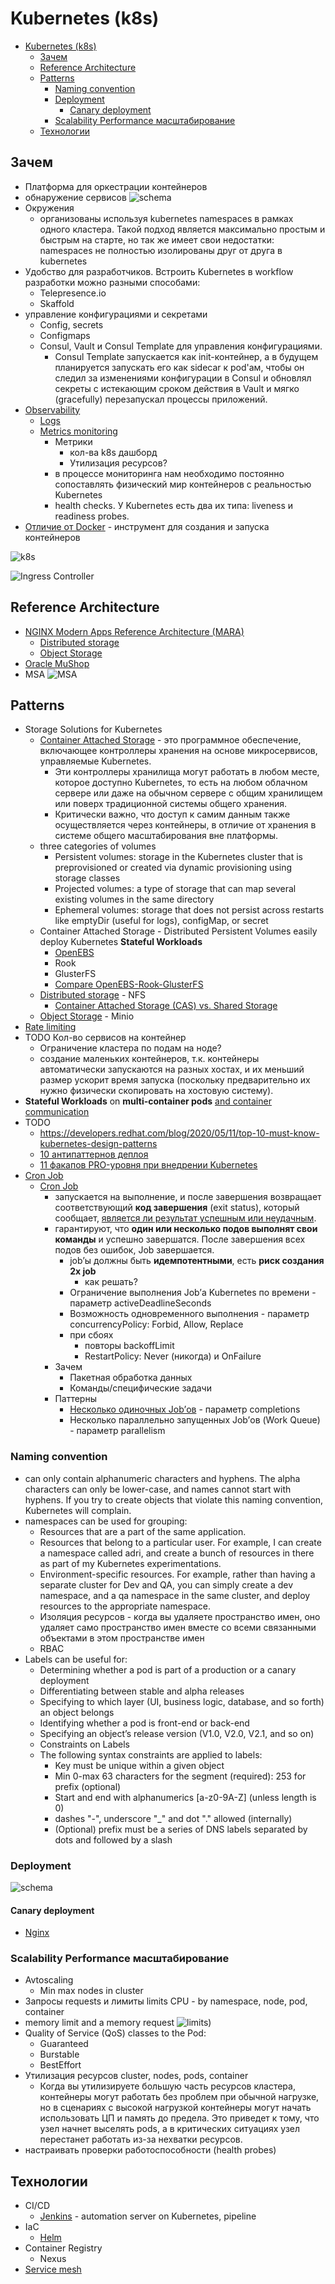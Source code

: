 # Kubernetes (k8s)

- [Kubernetes (k8s)](#kubernetes-k8s)
  - [Зачем](#зачем)
  - [Reference Architecture](#reference-architecture)
  - [Patterns](#patterns)
    - [Naming convention](#naming-convention)
    - [Deployment](#deployment)
      - [Canary deployment](#canary-deployment)
    - [Scalability Performance масштабирование](#scalability-performance-масштабирование)
  - [Технологии](#технологии)

## Зачем

- Платформа для оркестрации контейнеров
- обнаружение сервисов ![schema](../../img/technology/ci-cd/k8s.discovery.jpg)
- Окружения
  - организованы используя kubernetes namespaces в рамках одного кластера. Такой подход является максимально простым и быстрым на старте, но так же имеет свои недостатки: namespaces не полностью изолированы друг от друга в kubernetes
- Удобство для разработчиков. Встроить Kubernetes в workflow разработки можно разными способами:
  - Telepresence.io
  - Skaffold
- управление конфигурациями и секретами
  - Config, secrets
  - Configmaps
  - Consul, Vault и Consul Template для управления конфигурациями.
    - Consul Template запускается как init-контейнер, а в будущем планируется запускать его как sidecar к pod'ам, чтобы он следил за изменениями конфигурации в Consul и обновлял секреты с истекающим сроком действия в Vault и мягко (gracefully) перезапускал процессы приложений.
- [Observability](../../arch/ability/observability.md)
  - [Logs](../logging.md)
  - [Metrics monitoring](../monitoring.md)
    - Метрики
      - кол-ва k8s дашборд
      - Утилизация ресурсов?
    - в процессе мониторинга нам необходимо постоянно сопоставлять физический мир контейнеров с реальностью Kubernetes
    - health checks. У Kubernetes есть два их типа: liveness и readiness probes.
- [Отличие от Docker](https://mcs.mail.ru/blog/chto-umeet-kubernetes-chego-ne-umeet-docker) - инструмент для создания и запуска контейнеров

![k8s](http://www.plantuml.com/plantuml/proxy?cache=no&src=https://raw.githubusercontent.com/daemon110282/daemon110282.github.io/daemon110282-patch-1/technology/ci-cd/k8s.puml)

![Ingress Controller](http://www.plantuml.com/plantuml/proxy?cache=no&src=https://raw.githubusercontent.com/daemon110282/daemon110282.github.io/daemon110282-patch-1/technology/ci-cd/k8s.IC.puml)

## Reference Architecture

- [NGINX Modern Apps Reference Architecture (MARA)](https://github.com/nginxinc/kic-reference-architectures/)
  - [Distributed storage](../../technology/filesystem/filesystem.md)
  - [Object Storage](../../technology/filesystem/object.storage.md)
- [Oracle MuShop](https://oracle-quickstart.github.io/oci-cloudnative/)
- MSA ![MSA](../../img/technology/ci-cd/k8s.msa.jpg)

## Patterns

- Storage Solutions for Kubernetes
  - [Container Attached Storage](https://openebs.io/docs/concepts/cas) - это программное обеспечение, включающее контроллеры хранения на основе микросервисов, управляемые Kubernetes. 
    - Эти контроллеры хранилища могут работать в любом месте, которое доступно Kubernetes, то есть на любом облачном сервере или даже на обычном сервере с общим хранилищем или поверх традиционной системы общего хранения. 
    - Критически важно, что доступ к самим данным также осуществляется через контейнеры, в отличие от хранения в системе общего масштабирования вне платформы.
  - three categories of volumes
    - Persistent volumes: storage in the Kubernetes cluster that is preprovisioned or created via dynamic provisioning using storage classes
    - Projected volumes: a type of storage that can map several existing volumes in the same directory
    - Ephemeral volumes: storage that does not persist across restarts like emptyDir (useful for logs), configMap, or secret
  - Container Attached Storage - Distributed Persistent Volumes easily deploy Kubernetes __Stateful Workloads__  
    - [OpenEBS](https://openebs.io/docs/)
    - Rook
    - GlusterFS
    - [Compare OpenEBS-Rook-GlusterFS](https://kubevious.io/blog/post/comparing-top-storage-solutions-for-kubernetes)
  - [Distributed storage](../../technology/filesystem/filesystem.md) - NFS
    - [Container Attached Storage (CAS) vs. Shared Storage](https://blog.mayadata.io/container-attached-storage-cas-vs.-shared-storage-which-one-to-choose)
  - [Object Storage](../../technology/filesystem/object.storage.md) - Minio
- [Rate limiting](../../arch/pattern/rate.limit.md)
- TODO Кол-во сервисов на контейнер
  - Ограничение кластера по подам на ноде?
  - создание маленьких контейнеров, т.к. контейнеры автоматически запускаются на разных хостах, и их меньший размер ускорит время запуска (поскольку предварительно их нужно физически скопировать на хостовую систему).
- __Stateful Workloads__ on __multi-container pods__ [and container communication](https://www.mirantis.com/blog/multi-container-pods-and-container-communication-in-kubernetes/)
- TODO
  - https://developers.redhat.com/blog/2020/05/11/top-10-must-know-kubernetes-design-patterns
  - [10 антипаттернов деплоя](https://mcs.mail.ru/blog/antipatterny-deploya-v-kubernetes)
  - [11 факапов PRO-уровня при внедрении Kubernetes](https://mcs.mail.ru/blog/11-fakapov-pro-urovnja-pri-vnedrenii-kubernetes)
- [Cron Job](../../arch/pattern/cron.job.md)
  - [Cron Job](https://kubernetes.io/docs/concepts/workloads/controllers/cron-jobs/)
    - запускается на выполнение, и после завершения возвращает соответствующий __код завершения__ (exit status), который сообщает, [является ли результат успешным или неудачным](https://digitrain.ru/articles/279243/).
    - гарантируют, что __один или несколько подов выполнят свои команды__ и успешно завершатся. После завершения всех подов без ошибок, Job завершается.
      - job’ы должны быть __идемпотентными__, есть __риск создания 2х job__ 
        - как решать?
      - Ограничение выполнения Job’а Kubernetes по времени - параметр activeDeadlineSeconds 
      - Возможность одновременного выполнения - параметр concurrencyPolicy: Forbid, Allow, Replace
      - при сбоях 
        - повторы backoffLimit
        - RestartPolicy: Never (никогда) и OnFailure
    - Зачем
      - Пакетная обработка данных
      - Команды/специфические задачи
    - Паттерны
      - [Несколько одиночных Job’ов](https://habr.com/ru/companies/otus/articles/546376/) - параметр completions
      - Несколько параллельно запущенных Job’ов (Work Queue) - параметр parallelism
    

### Naming convention

- can only contain alphanumeric characters and hyphens. The alpha characters can only be lower-case, and names cannot start with hyphens. If you try to create objects that violate this naming convention, Kubernetes will complain.
- namespaces can be used for grouping:
  - Resources that are a part of the same application.
  - Resources that belong to a particular user. For example, I can create a namespace called adri, and create a bunch of resources in there as part of my Kubernetes experimentations.
  - Environment-specific resources. For example, rather than having a separate cluster for Dev and QA, you can simply create a dev namespace, and a qa namespace in the same cluster, and deploy resources to the appropriate namespace.
  - Изоляция ресурсов - когда вы удаляете пространство имен, оно удаляет само пространство имен вместе со всеми связанными объектами в этом пространстве имен
  - RBAC
- Labels can be useful for:
  - Determining whether a pod is part of a production or a canary deployment
  - Differentiating between stable and alpha releases
  - Specifying to which layer (UI, business logic, database, and so forth) an object belongs
  - Identifying whether a pod is front-end or back-end
  - Specifying an object’s release version (V1.0, V2.0, V2.1, and so on)
  - Constraints on Labels
  - The following syntax constraints are applied to labels:
    - Key must be unique within a given object
    - Min 0-max 63 characters for the segment (required): 253 for prefix (optional)
    - Start and end with alphanumerics [a-z0-9A-Z] (unless length is 0)
    - dashes "-", underscore "_" and dot "." allowed (internally)
    - (Optional) prefix must be a series of DNS labels separated by dots and followed by a slash

### Deployment

![schema](../../img/technology/ci-cd/k8s.deploy.jpg)

#### Canary deployment

- [Nginx](https://www.nginx.com/blog/microservices-march-improve-kubernetes-uptime-and-resilience-with-a-canary-deployment/)

### Scalability Performance масштабирование

- Avtoscaling
  - Min max nodes in cluster
- Запросы requests и лимиты limits CPU - by namespace, node, pod, container
- memory limit and a memory request
![limits](../../img/technology/ci-cd/k8s.limits.png))
- Quality of Service (QoS) classes to the Pod:
  - Guaranteed
  - Burstable
  - BestEffort
- Утилизация ресурсов cluster, nodes, pods, container
  - Когда вы утилизируете большую часть ресурсов кластера, контейнеры могут работать без проблем при обычной нагрузке, но в сценариях с высокой нагрузкой контейнеры могут начать использовать ЦП и память до предела. Это приведет к тому, что узел начнет выселять pods, а в критических ситуациях узел перестанет работать из-за нехватки ресурсов.
- настраивать проверки работоспособности (health probes)

## Технологии

- CI/CD
  - [Jenkins](jenkins.md)	- automation server on Kubernetes, pipeline
- IaC
  - [Helm](helm.md)
- Container Registry
  - Nexus
- [Service mesh](../servicemesh.md)
